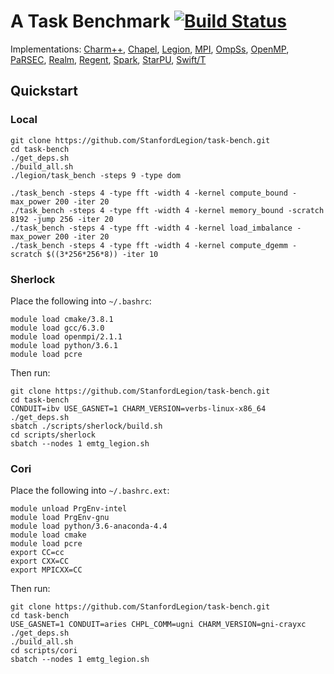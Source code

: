 # A Task Benchmark [![Build Status](https://travis-ci.org/StanfordLegion/task-bench.svg?branch=master)](https://travis-ci.org/StanfordLegion/task-bench)

Implementations:
[Charm++](charm++),
[Chapel](chapel),
[Legion](legion),
[MPI](mpi),
[OmpSs](ompss),
[OpenMP](openmp),
[PaRSEC](parsec),
[Realm](realm),
[Regent](regent),
[Spark](spark),
[StarPU](starpu),
[Swift/T](swift)

## Quickstart

### Local

```
git clone https://github.com/StanfordLegion/task-bench.git
cd task-bench
./get_deps.sh
./build_all.sh
./legion/task_bench -steps 9 -type dom

./task_bench -steps 4 -type fft -width 4 -kernel compute_bound -max_power 200 -iter 20
./task_bench -steps 4 -type fft -width 4 -kernel memory_bound -scratch 8192 -jump 256 -iter 20
./task_bench -steps 4 -type fft -width 4 -kernel load_imbalance -max_power 200 -iter 20
./task_bench -steps 4 -type fft -width 4 -kernel compute_dgemm -scratch $((3*256*256*8)) -iter 10
```

### Sherlock

Place the following into `~/.bashrc`:

```
module load cmake/3.8.1
module load gcc/6.3.0
module load openmpi/2.1.1
module load python/3.6.1
module load pcre
```

Then run:

```
git clone https://github.com/StanfordLegion/task-bench.git
cd task-bench
CONDUIT=ibv USE_GASNET=1 CHARM_VERSION=verbs-linux-x86_64 ./get_deps.sh
sbatch ./scripts/sherlock/build.sh
cd scripts/sherlock
sbatch --nodes 1 emtg_legion.sh
```

### Cori

Place the following into `~/.bashrc.ext`:

```
module unload PrgEnv-intel
module load PrgEnv-gnu
module load python/3.6-anaconda-4.4
module load cmake
module load pcre
export CC=cc
export CXX=CC
export MPICXX=CC
```

Then run:

```
git clone https://github.com/StanfordLegion/task-bench.git
cd task-bench
USE_GASNET=1 CONDUIT=aries CHPL_COMM=ugni CHARM_VERSION=gni-crayxc ./get_deps.sh
./build_all.sh
cd scripts/cori
sbatch --nodes 1 emtg_legion.sh
```
